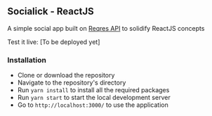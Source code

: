 ## Socialick - ReactJS

A simple social app built on [Reqres API](https://reqres.in/) to solidify ReactJS concepts

Test it live: [To be deployed yet]

### Installation
- Clone or download the repository
- Navigate to the repository's directory
- Run `yarn install` to install all the required packages
- Run `yarn start` to start the local development server
- Go to `http://localhost:3000/` to use the application